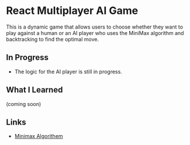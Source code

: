 
# React Multiplayer AI Game
This is a dynamic game that allows users to choose whether they want to play against a human or an AI player who uses the MiniMax algorithm and backtracking to find the optimal move.

## In Progress
* The logic for the AI player is still in progress.

## What I Learned
(coming soon)

## Links
* [Minimax Algorithem](https://en.wikipedia.org/wiki/Minimax)
